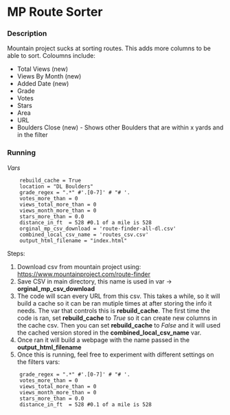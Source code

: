 # MP Route Sorter

### Description
Mountain project sucks at sorting routes. This adds more columns to be able to sort. Coloumns include:
- Total Views (new)
- Views By Month (new)
- Added Date (new)
- Grade
- Votes
- Stars
- Area
- URL
- Boulders Close (new) - Shows other Boulders that are within x yards and in the filter

### Running

*Vars*
```    
    rebuild_cache = True
    location = "DL Boulders"
    grade_regex = ".*" #'.[0-7]' # "# '.
    votes_more_than = 0
    views_total_more_than = 0
    views_month_more_than = 0
    stars_more_than = 0.0
    distance_in_ft  = 528 #0.1 of a mile is 528
    orginal_mp_csv_download = 'route-finder-all-dl.csv'
    combined_local_csv_name = 'routes_csv.csv'
    output_html_filename = "index.html"
```

Steps:
1. Download csv from mountain project using: https://www.mountainproject.com/route-finder
2. Save CSV in main directory, this name is used in var -> **orginal_mp_csv_download**
3. The code will scan every URL  from this csv. This takes a while, so it will build a cache so it can be ran mutiple times at after storing the info it needs. The var that controls this is **rebuild_cache**. The first time the code is ran, set **rebuild_cache** to *True* so it can create new columns in the cache csv. Then you can set **rebuild_cache** to *False* and it will used the cached version stored in the **combined_local_csv_name** var.
4. Once ran it will build a webpage with the name passed in the **output_html_filename**
5. Once this is running, feel free to experiment with different settings on the filters vars:

```
    grade_regex = ".*" #'.[0-7]' # "# '.
    votes_more_than = 0
    views_total_more_than = 0
    views_month_more_than = 0
    stars_more_than = 0.0
    distance_in_ft  = 528 #0.1 of a mile is 528
```